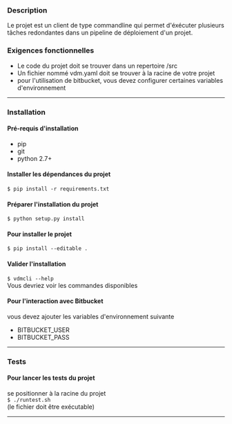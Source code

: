 ### Description
Le projet est un client de type commandline qui permet d'éxécuter plusieurs tâches redondantes dans un pipeline de déploiement d'un projet.

### Exigences fonctionnelles
* Le code du projet doit se trouver dans un repertoire /src
* Un fichier nommé vdm.yaml doit se trouver à la racine de votre projet
* pour l'utilisation de bitbucket, vous devez configurer certaines variables d'environnement

---

### Installation

#### Pré-requis d'installation
* pip
* git
* python 2.7+

#### Installer les dépendances du projet
`$ pip install -r requirements.txt`

#### Préparer l'installation du projet
`$ python setup.py install`

#### Pour installer le projet
`$ pip install --editable .`

#### Valider l'installation
`$ vdmcli --help`<br>
Vous devriez voir les commandes disponibles

#### Pour l'interaction avec Bitbucket
vous devez ajouter les variables d'environnement suivante
* BITBUCKET_USER
* BITBUCKET_PASS
---

### Tests

#### Pour lancer les tests du projet
se positionner à la racine du projet <br>
`$ ./runtest.sh` <br>
(le fichier doit être exécutable)

---
